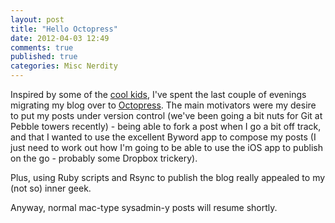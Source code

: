 ```yaml
---
layout: post
title: "Hello Octopress"
date: 2012-04-03 12:49
comments: true
published: true
categories: Misc Nerdity
---
```

Inspired by some of the [cool kids](http://mattgemmell.com/2011/09/12/blogging-with-octopress/), I've spent the last couple of evenings migrating my blog over to [Octopress](http://octopress.org).  The main motivators were my desire to put my posts under version control (we've been going a bit nuts for Git at Pebble towers recently) - being able to fork a post when I go a bit off track, and that I wanted to use the excellent Byword app to compose my posts (I just need to work out how I'm going to be able to use the iOS app to publish on the go - probably some Dropbox trickery).

Plus, using Ruby scripts and Rsync to publish the blog really appealed to my (not so) inner geek.

Anyway, normal mac-type sysadmin-y posts will resume shortly.